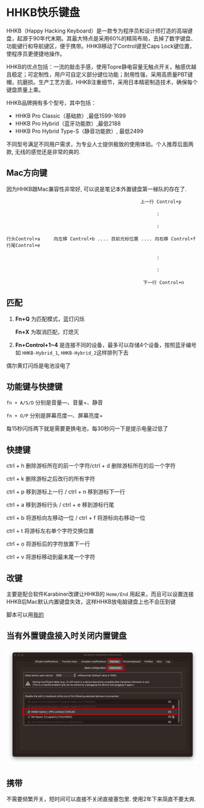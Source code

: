 # HHKB快乐键盘

HHKB（Happy Hacking Keyboard）是一款专为程序员和设计师打造的高端键盘，起源于90年代末期。其最大特点是采用60%的精简布局，去掉了数字键盘、功能键行和导航键区，便于携带。HHKB移动了Control键至Caps Lock键位置，使程序员更便捷地操作。

HHKB的优点包括：一流的敲击手感，使用Topre静电容量无触点开关，触感优越且稳定；可定制性，用户可自定义部分键位功能；耐用性强，采用高质量PBT键帽，抗磨损。生产工艺方面，HHKB注重细节，采用日本精密制造技术，确保每个键盘质量上乘。

HHKB品牌拥有多个型号，其中包括：
- HHKB Pro Classic（基础款）,最低1599-1699
- HHKB Pro Hybrid（蓝牙功能款）,最低2188
- HHKB Pro Hybrid Type-S（静音功能款）, 最低2499

不同型号满足不同用户需求，为专业人士提供极致的使用体验。个人推荐后面两款, 无线的感觉还是非常的爽的.

## Mac方向键

因为HHKB跟Mac兼容性非常好, 可以说是笔记本外置键盘第一梯队的存在了. 

```
						                         上一行 Control+p
						
						                               :
						
						                               :

行头Control+a     向左移 Control+b .... 目前光标位置 .... 向右移 Control+f  行尾Control+e

						                               :
						
						                               :
						
						                          下一行 Control+n
```

## 匹配

1. **Fn+Q** 为匹配模式，蓝灯闪烁
    
    **Fn+X** 为取消匹配，灯熄灭
    
2. **Fn+Control+1~4** 是连接不同的设备，最多可以存储4个设备，按照蓝牙编号如 `HHKB-Hybrid_1`,    `HHKB-Hybrid_2`这样排列下去

偶尔黄灯闪烁是电池没电了


## 功能键与快捷键

`fn + A/S/D` 分别是音量—、音量+、静音

`fn + O/P` 分别是屏幕亮度—、屏幕亮度+

每15秒闪烁两下就是需要更换电池，每30秒闪一下是提示电量过低了

## 快捷键

ctrl + h 删除游标所在的前一个字符/ctrl + d 删除游标所在的后一个字符

ctrl + k 删除游标之后改行的所有字符

ctrl + p 移到游标上一行 / ctrl + n 移到游标下一行

ctrl + a 移到游标行头 / ctrl + e 移到游标行尾

ctrl + b 将游标向左移动一位 / ctrl + f 将游标向右移动一位

ctrl + t 将游标左右单个字符交换位置

ctrl + o 将游标后的字符放置下一行

ctrl + v 将游标移动到最末尾一个字符

## 改键

主要是配合软件Karabiner改建让HHKB的 `Home/End` 用起来，而且可以设置连接HHKB后Mac默认内置键盘失效，这样HHKB放电脑键盘上也不会压到键

脚本可以用[我的](https://github.com/ManfredHu/Karabiner-Elements)

## 当有外置键盘接入时关闭内置键盘

![](https://raw.githubusercontent.com/ManfredHu/manfredHu.github.io/master/images/keychron/karabiner.png)

## 携带

不需要频繁开关，短时间可以直接不关闭直接塞包里. 使用2年下来简直不要太爽.



